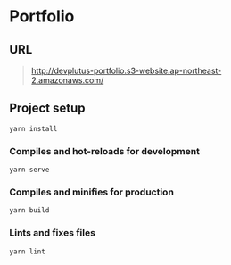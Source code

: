 # Portfolio

## URL
> http://devplutus-portfolio.s3-website.ap-northeast-2.amazonaws.com/
  
## Project setup
```
yarn install
```

### Compiles and hot-reloads for development
```
yarn serve
```

### Compiles and minifies for production
```
yarn build
```

### Lints and fixes files
```
yarn lint
```